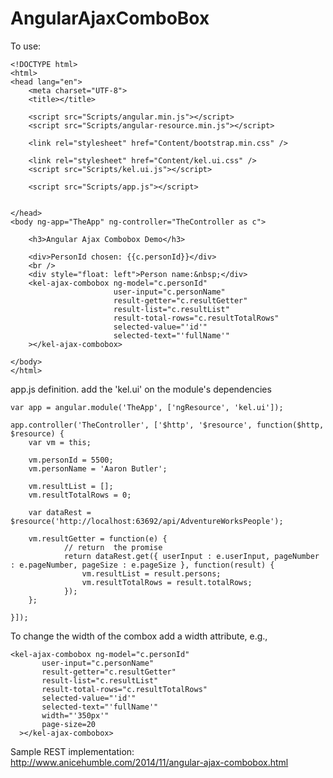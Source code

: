 AngularAjaxComboBox
===================
  
To use:

    <!DOCTYPE html>
    <html>
    <head lang="en">
        <meta charset="UTF-8">
        <title></title>
      
        <script src="Scripts/angular.min.js"></script>
        <script src="Scripts/angular-resource.min.js"></script>
      
        <link rel="stylesheet" href="Content/bootstrap.min.css" />
      
        <link rel="stylesheet" href="Content/kel.ui.css" />
        <script src="Scripts/kel.ui.js"></script>
      
        <script src="Scripts/app.js"></script>
      
      
    </head>
    <body ng-app="TheApp" ng-controller="TheController as c">
      
        <h3>Angular Ajax Combobox Demo</h3>
      
        <div>PersonId chosen: {{c.personId}}</div>
        <br />
        <div style="float: left">Person name:&nbsp;</div>
        <kel-ajax-combobox ng-model="c.personId"
                           user-input="c.personName"
                           result-getter="c.resultGetter"
                           result-list="c.resultList"
                           result-total-rows="c.resultTotalRows"
                           selected-value="'id'"
                           selected-text="'fullName'"
        ></kel-ajax-combobox>
      
    </body>
    </html>
  
app.js definition. add the 'kel.ui' on the module's dependencies

    var app = angular.module('TheApp', ['ngResource', 'kel.ui']);
  
    app.controller('TheController', ['$http', '$resource', function($http, $resource) {
        var vm = this;

        vm.personId = 5500;
        vm.personName = 'Aaron Butler';

        vm.resultList = [];
        vm.resultTotalRows = 0;
    
        var dataRest = $resource('http://localhost:63692/api/AdventureWorksPeople');
    
        vm.resultGetter = function(e) {
                // return  the promise
                return dataRest.get({ userInput : e.userInput, pageNumber : e.pageNumber, pageSize : e.pageSize }, function(result) {
                    vm.resultList = result.persons;
                    vm.resultTotalRows = result.totalRows;
                });
        };
    
    }]);  
  
To change the width of the combox add a width attribute, e.g.,

    <kel-ajax-combobox ng-model="c.personId"
           user-input="c.personName"
           result-getter="c.resultGetter"
           result-list="c.resultList"
           result-total-rows="c.resultTotalRows"
           selected-value="'id'"
           selected-text="'fullName'"
           width="'350px'"
           page-size=20
      ></kel-ajax-combobox>


Sample REST implementation: http://www.anicehumble.com/2014/11/angular-ajax-combobox.html

